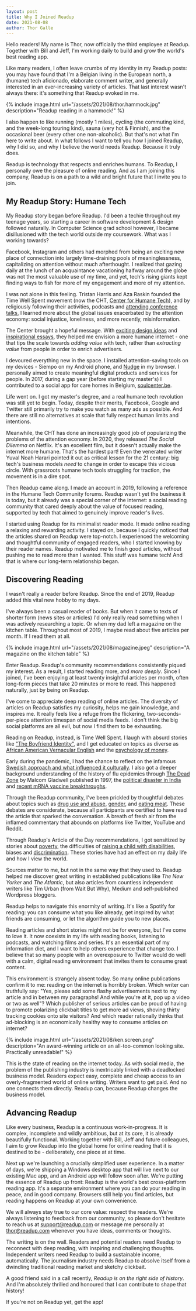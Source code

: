 ```yaml
---
layout: post
title: Why I Joined Readup
date: 2021-08-08 
author: Thor Galle
---
```

Hello readers! My name is Thor, now officially the third employee at Readup. Together with Bill and Jeff, I'm working daily to build and grow the world's best reading app. 

Like many readers, I often leave crumbs of my identity in my Readup posts: you may have found that I'm a Belgian living in the European north, a (humane) tech aficionado, elaborate comment writer, and generally interested in an ever-increasing variety of articles. That last interest wasn't always there: it's something that Readup evoked in me.

{% include image.html url="/assets/2021/08/thor.hammock.jpg" description="Readup reading in a hammock!" %}

I also happen to like running (mostly 1 miles), cycling (the commuting kind, and the week-long touring kind), sauna (very hot & Finnish), and the occasional beer (every other one non-alcoholic). But that's not what I'm here to write about. In what follows I want to tell you how I joined Readup, why I did so, and why I believe the world needs Readup. Because it truly does. 

Readup is technology that respects and enriches humans. To Readup, I personally owe the pleasure of online reading. And as I am joining this company, Readup is on a path to a wild and bright future that I invite you to join.

## My Readup Story: Humane Tech

My Readup story began before Readup. I'd been a techie throughout my teenage years, so starting a career in software development & design followed naturally. In Computer Science grad school however, I became disillusioned with the tech world outside my coursework. What was I working towards?

Facebook, Instagram and others had morphed from being an exciting new place of connection into largely time-draining pools of meaninglessness, capitalizing on attention without much afterthought. I realized that gazing daily at the lunch of an acquaintance vacationing halfway around the globe was not the most valuable use of my time, and yet, tech's rising giants kept finding ways to fish for more of my engagement and more of my attention.

I was not alone in this feeling. Tristan Harris and Aza Raskin founded the Time Well Spent movement (now the CHT, [Center for Humane Tech](https://en.wikipedia.org/wiki/Center_for_Humane_Technology)), and by religiously following their activities, podcasts and [attending conference talks](https://thorgalle.me/articles/7-cool-things-at-slush-2018), I learned more about the global issues exacerbated by the attention economy: social injustice, loneliness, and more recently, misinformation.

The Center brought a hopeful message. With [exciting design ideas](https://www.youtube.com/watch?v=YbowwoeYCro&t=25s) and [inspirational essays](https://readup.com/read/nxhxorg/choicemaking-and-the-interface), they helped me envision a more humane internet - one that tips the scale towards *adding value* with tech, rather than *extracting value* from people in order to enrich advertisers.

I devoured everything new in the space. I installed attention-saving tools on my devices - Siempo on my Android phone, and [Nudge](https://nudgeware.io/) in my browser. I personally aimed to create meaningful digital products and services for people. In 2017, during a gap year (before starting my master's) I contributed to a social app for care homes in Belgium, [soulcenter.be](http://soulcenter.be).

Life went on. I got my master's degree, and a real humane tech revolution was still yet to begin. Today, despite their merits, Facebook, Google and Twitter still primarily try to make you watch as many ads as possible. And there are still no alternatives at scale that fully respect human limits and intentions. 

Meanwhile, the CHT has done an increasingly good job of popularizing the problems of the attention economy. In 2020, they released *The Social Dilemma* on Netflix. It's an excellent film, but it doesn't actually make the internet more humane. That's the hardest part! Even the venerated writer Yuval Noah Harari pointed it out as critical lesson for the 21 century: big tech's business models *need* to change in order to escape this vicious circle. With grassroots humane tech tools struggling for traction, the movement is in a dire spot. 

Then Readup came along. I made an account in 2019, following a reference in the Humane Tech Community forums. Readup wasn't yet the business it is today, but it already was a special corner of the internet: a social reading community that cared deeply about the value of focused reading, supported by tech that aimed to genuinely improve reader's lives.

I started using Readup for its minimalist reader mode. It made online reading a relaxing and rewarding activity. I stayed on, because I quickly noticed that the articles shared on Readup were top-notch. I experienced the welcoming and thoughtful community of engaged readers, who I started knowing by their reader names. Readup motivated me to finish good articles, without pushing me to read more than I wanted. This stuff was humane tech! And that is where our long-term relationship began.

## Discovering Reading

I wasn't really a reader before Readup. Since the end of 2019, Readup added this vital new hobby to my days.

I've always been a casual reader of books. But when it came to texts of shorter form (news sites or articles) I'd only really read something when I was actively researching a topic. Or when my dad left a magazine on the kitchen table. Throughout most of 2019, I maybe read about five articles per month. If I read them at all.

{% include image.html url="/assets/2021/08/magazine.jpeg" description="A magazine on the kitchen table" %}

Enter Readup. Readup's community recommendations consistently piqued my interest. As a result, I started reading more, and *more deeply*. Since I joined, I've been enjoying at least twenty insightful articles per month, often long-form pieces that take 20 minutes or more to read. This happened naturally, just by being on Readup. 

I've come to appreciate deep reading of online articles. The diversity of articles on Readup satisfies my curiosity, helps me gain knowledge, and inspires me. It really feels like a refuge from the flickering, two-seconds-per-piece attention timespan of social media feeds. I don't think the big social platforms are all evil, but now I find them to be exhausting. 

Reading on Readup, instead, is Time Well Spent. I laugh with absurd stories like ["The Boyfriend Identity"](https://readup.com/read/the-new-yorker/the-boyfriend-identity-part-1), and I get educated on topics as diverse as [African American Vernacular English](https://readup.com/read/the-babbel-magazine/the-united-states-of-accents-african-american-vernacular-english/VXvnLD) and the [psychology of money](https://readup.com/read/collaborative-fund/the-psychology-of-money).

Early during the pandemic, I had the chance to reflect on the infamous [Swedish approach and what influenced it culturally](https://readup.com/read/unherd/what-we-can-learn-from-the-swedish-paradox---unherd). I also got a deeper background understanding of the history of flu epidemics through [The Dead Zone](https://readup.com/read/the-new-yorker/the-dead-zone) by Malcom Gladwell published in 1997, the [political disaster in India](https://readup.com/read/the-guardian/arundhati-roy-on-indias-covid-catastrophe-we-are-witnessing-a-crime-against-huma) and [recent mRNA vaccine breakthroughs](https://readup.com/read/wired-uk/the-mrna-vaccine-revolution-is-just-beginning/DGd315).

Through the Readup community, I've been prickled by thoughtful debates about topics such as [drug use and abuse](https://readup.com/comments/nautilus/i-am-a-heroin-user-i-do-not-have-a-drug-problem), [gender](https://readup.com/comments/jk-rowling/jk-rowling-writes-about-her-reasons-for-speaking-out-on-sex-and-gender-issues---/VXvp7D), and [eating meat](https://readup.com/comments/-the-new-york-times-company/the-coronavirus-and-a-world-without-meat). These debates are considerate, because all participants are certified to have read the article that sparked the conversation. A breath of fresh air from the inflamed commentary that abounds on platforms like Twitter, YouTube and Reddit.

Through Readup's Article of the Day recommendations, I got sensitized by stories about [poverty](https://readup.com/read/zora/the-poor-cant-afford-not-to-wear-nice-clothes), the difficulties of [raising a child with disabilities](https://readup.com/read/longreads/out-there-i-have-to-smile), biases and [discrimination](https://readup.com/read/the-atlantic/racism-is-terrible-blackness-is-not). These stories have had an effect on my daily life and how I view the world.

Sources matter to me, but not in the same way that they used to. Readup helped me discover great writing in established publications like *The New Yorker* and *The Atlantic*, but also articles from countless independent writers like Tim Urban (from Wait But Why), Medium and self-published Wordpress bloggers.

Readup helps to navigate this enormity of writing. It's like a Spotify for reading: you can consume what you like already, get inspired by what friends are consuming, or let the algorithm guide you to new places.

Reading articles and short stories might not be for everyone, but I've come to love it. It now coexists in my life with reading books, listening to podcasts, and watching films and series. It's an essential part of my information diet, and I want to help others experience that change too. I believe that so many people with an overexposure to Twitter would do well with a calm, digital reading environment that invites them to consume great content. 

This environment is strangely absent today. So many online publications confirm it to me: reading on the internet is horribly broken. Which writer can truthfully say: "Yes, please add some flashy advertisements next to my article and in between my paragraphs! And while you're at it, pop up a video or two as well"? Which publisher of serious articles can be proud of having to promote polarizing clickbait titles to get more ad views, shoving thirty tracking cookies onto site visitors? And which reader rationally thinks that ad-blocking is an economically healthy way to consume articles on internet?

{% include image.html url="/assets/2021/08/ken.screen.png" description="An award-winning article on an all-too-common looking site. Practically unreadable!" %}

This is the state of reading on the internet today. As with social media, the problem of the publishing industry is inextricably linked with a deadlocked business model. Readers expect easy, complete and cheap access to an overly-fragmented world of online writing. Writers want to get paid. And no one connects them directly. Readup can, because Readup changes the business model.

## Advancing Readup

Like every business, Readup is a continuous work-in-progress. It is complex, incomplete and wildly ambitious, but at its core, it is already beautifully functional. Working together with Bill, Jeff and future colleagues, I aim to grow Readup into the global home for online reading that it is destined to be - deliberately, one piece at at time.

Next up we're launching a crucially simplified user experience. In a matter of days, we're shipping a Windows desktop app that will live next to our existing Mac app, and an Android app will follow soon after. We're putting the essence of Readup up front: Readup is the world's best cross-platform reading app. It's a separate environment where you can do your reading in peace, and in good company. Browsers still help you find articles, but reading happens on Readup at your own convenience.

We will always stay true to our core value: respect the readers. We're always listening to feedback from our community, so please don't hesitate to reach us at support@readup.com or message me personally at thor@readup.com whenever you have ideas, comments or thoughts.

The writing is on the wall. Readers and potential readers need Readup to reconnect with deep reading, with inspiring and challenging thoughts. Independent writers need Readup to build a sustainable income, automatically. The journalism industry needs Readup to absolve itself from a dwindling traditional reading market and sketchy clickbait. 

A good friend said in a call recently, *Readup is on the right side of history*. And I'm absolutely thrilled and honoured that I can contribute to shape that history!

If you're not on Readup yet, get the app!